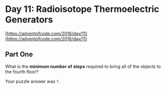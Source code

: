 # Day 11: Radioisotope Thermoelectric Generators

[https://adventofcode.com/2016/day/11](https://adventofcode.com/2016/day/11)

## Part One

What is the **minimum number of steps** required to bring all of the objects to the fourth floor?

Your puzzle answer was `?`.
